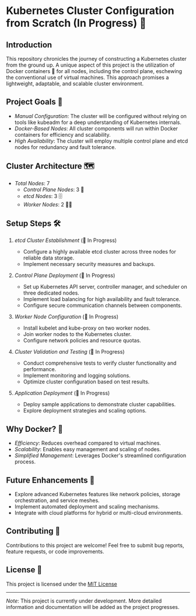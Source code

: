 # Kubernetes Cluster Configuration from Scratch (In Progress) 🚧

## Introduction

This repository chronicles the journey of constructing a Kubernetes cluster from the ground up. A unique aspect of this project is the utilization of Docker containers 🐳 for all nodes, including the control plane, eschewing the conventional use of virtual machines. This approach promises a lightweight, adaptable, and scalable cluster environment.

## Project Goals 🎯

- *Manual Configuration*: The cluster will be configured without relying on tools like kubeadm for a deep understanding of Kubernetes internals.
- *Docker-Based Nodes*: All cluster components will run within Docker containers for efficiency and scalability.
- *High Availability*: The cluster will employ multiple control plane and etcd nodes for redundancy and fault tolerance.

## Cluster Architecture 🗺️

- *Total Nodes*: 7
  - *Control Plane Nodes*: 3 🧠
  - *etcd Nodes*: 3 🗄️
  - *Worker Nodes*: 2 👷‍♂️

## Setup Steps 🛠️

1. *etcd Cluster Establishment* (🚧 In Progress)
   - Configure a highly available etcd cluster across three nodes for reliable data storage.
   - Implement necessary security measures and backups.
   
2. *Control Plane Deployment* (🚧 In Progress)
   - Set up Kubernetes API server, controller manager, and scheduler on three dedicated nodes.
   - Implement load balancing for high availability and fault tolerance.
   - Configure secure communication channels between components.
   
3. *Worker Node Configuration* (🚧 In Progress)
   - Install kubelet and kube-proxy on two worker nodes.
   - Join worker nodes to the Kubernetes cluster.
   - Configure network policies and resource quotas.
   
4. *Cluster Validation and Testing* (🚧 In Progress)
   - Conduct comprehensive tests to verify cluster functionality and performance.
   - Implement monitoring and logging solutions.
   - Optimize cluster configuration based on test results.
   
5. *Application Deployment* (🚧 In Progress)
   - Deploy sample applications to demonstrate cluster capabilities.
   - Explore deployment strategies and scaling options.

## Why Docker? 🤔

- *Efficiency*: Reduces overhead compared to virtual machines.
- *Scalability*: Enables easy management and scaling of nodes.
- *Simplified Management*: Leverages Docker's streamlined configuration process.

## Future Enhancements 🔮

- Explore advanced Kubernetes features like network policies, storage orchestration, and service meshes.
- Implement automated deployment and scaling mechanisms.
- Integrate with cloud platforms for hybrid or multi-cloud environments.

## Contributing 🤝

Contributions to this project are welcome! Feel free to submit bug reports, feature requests, or code improvements.

## License 📜

This project is licensed under the [MIT License](./LICENSE)

---

*Note*: This project is currently under development. More detailed information and documentation will be added as the project progresses.
